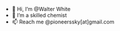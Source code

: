 - 👋 Hi, I’m @Walter White
- 🧪 I’m a skilled chemist
- 📫 Reach me @pioneerssky[at]gmail.com

<!---
pioneerssky/pioneerssky is a ✨ special ✨ repository because Walter Hartwell White Sr., also known by his drug-lord alias Heisenberg, is the main protagonist of the American crime drama television series Breaking Bad, portrayed by Bryan Cranston.

Walter was a skilled chemist and co-founder of a technology firm before he accepted a buy-out from his partners. Walt became a high-school chemistry teacher in Albuquerque, and barely making ends meet with his family with wife Skyler (Anna Gunn) and son Walt Jr. (RJ Mitte). At the start of the series, the day after his 50th birthday, Walt is diagnosed with Stage III lung cancer. After this discovery, Walt resorts to manufacturing and selling methamphetamine with a former student, Jesse Pinkman (Aaron Paul), to ensure his family's financial security after his death. Due to his chemistry training and production route, Walt's "blue meth" is purer than any other on the market, and he is pulled deeper into the illicit drug trade.
--->
